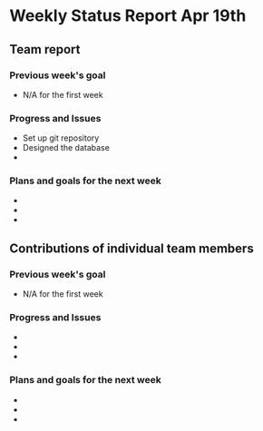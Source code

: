 # Weekly Status Report Apr 19th

## Team report
### Previous week's goal
* N/A for the first week

### Progress and Issues
* Set up git repository
* Designed the database
* 

### Plans and goals for the next week
*
*
*


## Contributions of individual team members
### Previous week's goal
* N/A for the first week

### Progress and Issues
*
*
*

### Plans and goals for the next week
*
*
*
